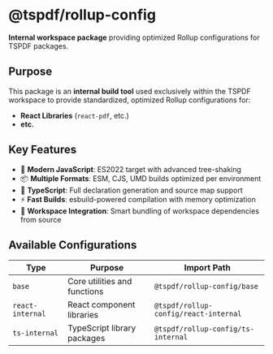 # @tspdf/rollup-config

**Internal workspace package** providing optimized Rollup configurations for TSPDF packages.

## Purpose

This package is an **internal build tool** used exclusively within the TSPDF workspace to provide standardized, optimized Rollup configurations for:

- **React Libraries** (`react-pdf`, etc.)
- **etc.**

## Key Features

- 🚀 **Modern JavaScript**: ES2022 target with advanced tree-shaking
- 📦 **Multiple Formats**: ESM, CJS, UMD builds optimized per environment
- 🔧 **TypeScript**: Full declaration generation and source map support
- ⚡ **Fast Builds**: esbuild-powered compilation with memory optimization
- 🔗 **Workspace Integration**: Smart bundling of workspace dependencies from source

## Available Configurations

| Type             | Purpose                      | Import Path                           |
| ---------------- | ---------------------------- | ------------------------------------- |
| `base`           | Core utilities and functions | `@tspdf/rollup-config/base`           |
| `react-internal` | React component libraries    | `@tspdf/rollup-config/react-internal` |
| `ts-internal`    | TypeScript library packages  | `@tspdf/rollup-config/ts-internal`    |
